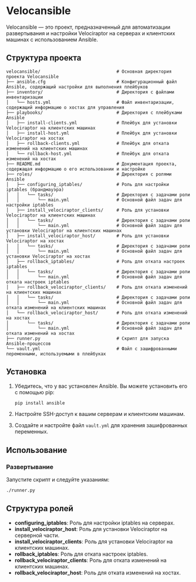 # Velocansible

Velocansible — это проект, предназначенный для автоматизации развертывания и настройки Velociraptor на серверах и клиентских машинах с использованием Ansible.

## Структура проекта

```
velocansible/                             # Основная директория проекта Velocansible
├── ansible.cfg                           # Конфигурационный файл Ansible, содержащий настройки для выполнения плейбуков
├── inventory/                            # Директория с файлами инвентаризации
│   └── hosts.yml                         # Файл инвентаризации, содержащий информацию о хостах для управления
├── playbooks/                            # Директория с плейбуками Ansible
│   ├── install-clients.yml               # Плейбук для установки Velociraptor на клиентских машинах
│   ├── install-host.yml                  # Плейбук для установки Velociraptor на хостах
│   ├── rollback-clients.yml              # Плейбук для отката изменений на клиентских машинах
│   └── rollback-host.yml                 # Плейбук для отката изменений на хостах
├── README.md                             # Документация проекта, содержащая информацию о его использовании и настройке
├── roles/                                # Директория с ролями Ansible
│   ├── configuring_iptables/             # Роль для настройки iptables (брандмауэра)
│   │   └── tasks/                        # Директория с задачами роли
│   │       └── main.yml                  # Основной файл задач для настройки iptables
│   ├── install_velociraptor_clients/     # Роль для установки Velociraptor на клиентских машинах
│   │   └── tasks/                        # Директория с задачами роли
│   │       └── main.yml                  # Основной файл задач для установки Velociraptor на клиентских машинах
│   ├── install_velociraptor_host/        # Роль для установки Velociraptor на хостах
│   │   └── tasks/                        # Директория с задачами роли
│   │       └── main.yml                  # Основной файл задач для установки Velociraptor на хостах
│   ├── rollback_iptables/                # Роль для отката настроек iptables
│   │   └── tasks/                        # Директория с задачами роли
│   │       └── main.yml                  # Основной файл задач для отката настроек iptables
│   ├── rollback_velociraptor_clients/    # Роль для отката изменений на клиентских машинах
│   │   └── tasks/                        # Директория с задачами роли
│   │       └── main.yml                  # Основной файл задач для отката изменений на клиентских машинах
│   └── rollback_velociraptor_host/       # Роль для отката изменений на хостах
│       └── tasks/                        # Директория с задачами роли
│           └── main.yml                  # Основной файл задач для отката изменений на хостах
├── runner.py                             # Скрипт для запуска Ansible-процессов
└── vault.yml                             # Файл с зашифрованными переменными, используемыми в плейбуках
```

## Установка

1. Убедитесь, что у вас установлен Ansible. Вы можете установить его с помощью pip:

   ```bash
   pip install ansible
   ```

2. Настройте SSH-доступ к вашим серверам и клиентским машинам.

3. Создайте и настройте файл `vault.yml` для хранения зашифрованных переменных.

## Использование

### Развертывание

Запустите скрипт и следуйте указаниям:

```bash
./runner.py
```

## Структура ролей

- **configuring_iptables**: Роль для настройки iptables на серверах.
- **install_velociraptor_host**: Роль для установки Velociraptor на серверной части.
- **install_velociraptor_clients**: Роль для установки Velociraptor на клиентских машинах.
- **rollback_iptables**: Роль для отката настроек iptables.
- **rollback_velociraptor_clients**: Роль для отката изменений на клиентских машинах.
- **rollback_velociraptor_host**: Роль для отката изменений на хостах.
